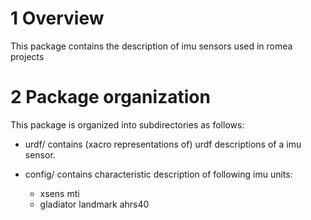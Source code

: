 # 1 Overview #

This package contains the description of imu sensors used in romea projects

# 2 Package organization #

This package is organized into subdirectories as follows:

  - urdf/ contains (xacro representations of) urdf descriptions of a imu sensor.

  - config/ contains characteristic description of following imu units:

    - xsens mti
    - gladiator landmark ahrs40
